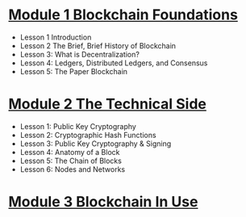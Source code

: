 # [Module 1 Blockchain Foundations](module1_blockchain_foundation/Module1.md) 
- Lesson 1 Introduction
- Lesson 2 The Brief, Brief History of Blockchain
- Lesson 3: What is Decentralization?
- Lesson 4: Ledgers, Distributed Ledgers, and Consensus
- Lesson 5: The Paper Blockchain
# [Module 2 The Technical Side](module2_tech_side/module2.md)
- Lesson 1: Public Key Cryptography
- Lesson 2: Cryptographic Hash Functions
- Lesson 3: Public Key Cryptography & Signing
- Lesson 4: Anatomy of a Block
- Lesson 5: The Chain of Blocks
- Lesson 6: Nodes and Networks

# [Module 3 Blockchain In Use](module3_blockchain_in_use/module3.md)
